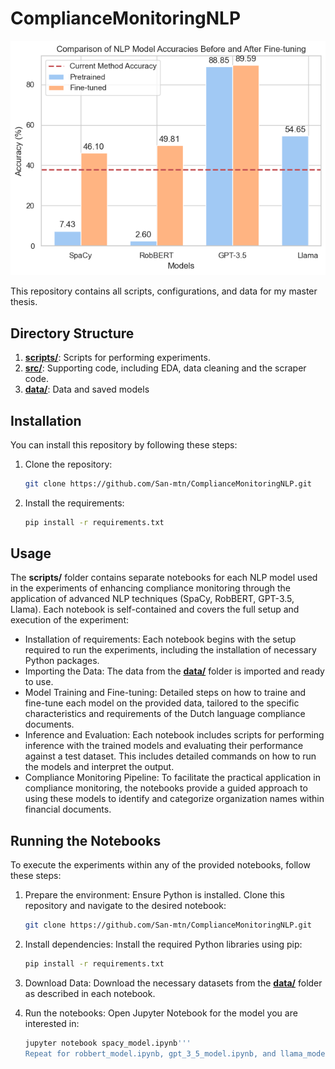 # ComplianceMonitoringNLP

![Accuracies of models compared to current method](images/barplot_accuracies.png)

This repository contains all scripts, configurations, and data for my master thesis.

## Directory Structure
1. [**scripts/**](scripts/): Scripts for performing experiments.
2. [**src/**](src/): Supporting code, including EDA, data cleaning and the scraper code.
3. [**data/**](data/): Data and saved models

## Installation
You can install this repository by following these steps:

1. Clone the repository:
   ```sh
   git clone https://github.com/San-mtn/ComplianceMonitoringNLP.git

2. Install the requirements:
   ```sh
   pip install -r requirements.txt

## Usage
The **scripts/** folder contains separate notebooks for each NLP model used in the experiments of enhancing compliance monitoring through the application of advanced NLP techniques (SpaCy, RobBERT, GPT-3.5, Llama). Each notebook is self-contained and covers the full setup and execution of the experiment:
* Installation of requirements: Each notebook begins with the setup required to run the experiments, including the installation of necessary Python packages.
* Importing the Data: The data from the [**data/**](data/) folder is imported and ready to use.
* Model Training and Fine-tuning: Detailed steps on how to traine and fine-tune each model on the provided data, tailored to the specific characteristics and requirements of the Dutch language compliance documents.
* Inference and Evaluation: Each notebook includes scripts for performing inference with the trained models and evaluating their performance against a test dataset. This includes detailed commands on how to run the models and interpret the output.
* Compliance Monitoring Pipeline: To facilitate the practical application in compliance monitoring, the notebooks provide a guided approach to using these models to identify and categorize organization names within financial documents.

## Running the Notebooks
To execute the experiments within any of the provided notebooks, follow these steps:
1. Prepare the environment:
   Ensure Python is installed. Clone this repository and navigate to the desired notebook:
   ```sh
   git clone https://github.com/San-mtn/ComplianceMonitoringNLP.git

2. Install dependencies:
   Install the required Python libraries using pip:
   ```sh
   pip install -r requirements.txt

3. Download Data:
   Download the necessary datasets from the [**data/**](data/) folder as described in each notebook.

4. Run the notebooks:
   Open Jupyter Notebook for the model you are interested in:
   ```sh
   jupyter notebook spacy_model.ipynb'''
   Repeat for robbert_model.ipynb, gpt_3_5_model.ipynb, and llama_model.ipynb as required.
